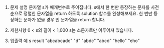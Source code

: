 1. 문제 설명
   문자열 s가 매개변수로 주어집니다. s에서 한 번만 등장하는 문자를 사전 순으로 정렬한 문자열을 return 하도록 solution 함수를 완성해보세요. 한 번만 등장하는 문자가 없을 경우 빈 문자열을 return 합니다.

2. 제한사항
   0 < s의 길이 < 1,000
   s는 소문자로만 이루어져 있습니다.

3. 입출력 예
   s result
   "abcabcadc" "d"
   "abdc" "abcd"
   "hello" "eho"
